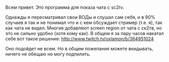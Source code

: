 Всем привет. Это программа для показа чата с sc2tv.

Однажды я пересматривал свои ВОДы и слушал сам себя, и в 90% случаев я так и не понимал что и с кем обсуждает стример (т.е. я), так как чата не видел. Многие добавляют screen region от чата с ск2тв, но это не сильно удобно (хотя кому как).
В общем я за пару часов накатал себе вот такое решение: http://www.twitch.tv/oxlamon/b/364951024

Оно подойдет не всем. Но в общем пожелания можете вкидывать, ничего не обещаю но могу подпилить.